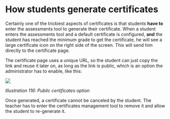 # How students generate certificates

Certainly one of the trickiest aspects of certificates is that students **have to** enter the assessments tool to generate their certificate. When a student enters the assessments tool and a default certificate is configured, **and** the student has reached the minimum grade to get the certificate, he will see a large certificate icon on the right side of the screen. This will send him directly to the certificate page.

The certificate page uses a unique URL, so the student can just copy the link and reuse it later on, as long as the link is public, which is an option the administrator has to enable, like this:

![](../../.gitbook/assets/image12%20%282%29.png)

_Illustration 116: Public certificates option_

Once generated, a certificate cannot be canceled by the student. The teacher has to enter the certificates management tool to remove it and allow the student to re-generate it.

